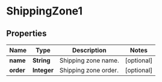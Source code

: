 

# ShippingZone1


## Properties

Name | Type | Description | Notes
------------ | ------------- | ------------- | -------------
**name** | **String** | Shipping zone name. |  [optional]
**order** | **Integer** | Shipping zone order. |  [optional]



